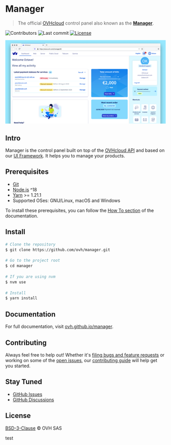 # Manager

> The official [OVHcloud](https://ovhcloud.com) control panel also known as the **[Manager](https://ovh.com/manager)**.

![Contributors](https://badgen.net/github/contributors/ovh/manager) ![Last commit](https://badgen.net/github/last-commit/ovh/manager) [![License](https://badgen.net/github/license/ovh/manager)](https://github.com/ovh/manager/blob/master/LICENSE)

[![OVHcloud control panel UI](docs/docs/public/assets/img/control-panel.jpg)](https://ovh.com/manager)

## Intro

Manager is the control panel built on top of the [OVHcloud API](https://api.ovh.com/) and based on our [UI Framework](https://github.com/ovh/ovh-ui-kit). It helps you to manage your products.

## Prerequisites

- [Git](https://git-scm.com)
- [Node.js](https://nodejs.org/en/) ^18
- [Yarn](https://yarnpkg.com/lang/en/) >= 1.21.1
- Supported OSes: GNU/Linux, macOS and Windows

To install these prerequisites, you can follow the [How To section](https://ovh.github.io/manager/how-to/) of the documentation.

## Install

```sh
# Clone the repository
$ git clone https://github.com/ovh/manager.git

# Go to the project root
$ cd manager

# If you are using nvm
$ nvm use

# Install
$ yarn install
```

## Documentation

For full documentation, visit [ovh.github.io/manager](https://ovh.github.io/manager).

## Contributing

Always feel free to help out! Whether it's [filing bugs and feature requests](https://github.com/ovh/manager/issues/new) or working on some of the [open issues](https://github.com/ovh/manager/issues), our [contributing guide](CONTRIBUTING.md) will help get you started.

## Stay Tuned

- [GitHub Issues](https://github.com/ovh/manager/issues)
- [GitHub Discussions](https://github.com/ovh/manager/discussions)

## License

[BSD-3-Clause](LICENSE) © OVH SAS

test

